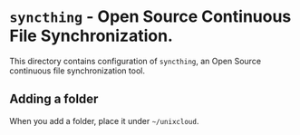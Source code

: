 # `syncthing` - Open Source Continuous File Synchronization.

This directory contains configuration of `syncthing`, an Open Source continuous
file synchronization tool.

## Adding a folder

When you add a folder, place it under `~/unixcloud`.
